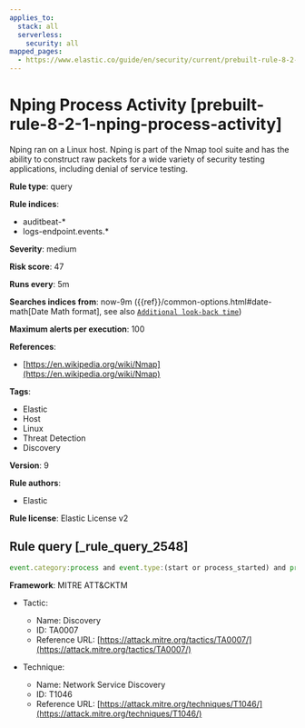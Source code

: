 ```yaml
---
applies_to:
  stack: all
  serverless:
    security: all
mapped_pages:
  - https://www.elastic.co/guide/en/security/current/prebuilt-rule-8-2-1-nping-process-activity.html
---
```


# Nping Process Activity [prebuilt-rule-8-2-1-nping-process-activity]

Nping ran on a Linux host. Nping is part of the Nmap tool suite and has the ability to construct raw packets for a wide variety of security testing applications, including denial of service testing.

**Rule type**: query

**Rule indices**:

* auditbeat-*
* logs-endpoint.events.*

**Severity**: medium

**Risk score**: 47

**Runs every**: 5m

**Searches indices from**: now-9m ({{ref}}/common-options.html#date-math[Date Math format], see also [`Additional look-back time`](docs-content://solutions/security/detect-and-alert/create-detection-rule.md#rule-schedule))

**Maximum alerts per execution**: 100

**References**:

* [https://en.wikipedia.org/wiki/Nmap](https://en.wikipedia.org/wiki/Nmap)

**Tags**:

* Elastic
* Host
* Linux
* Threat Detection
* Discovery

**Version**: 9

**Rule authors**:

* Elastic

**Rule license**: Elastic License v2

## Rule query [_rule_query_2548]

```js
event.category:process and event.type:(start or process_started) and process.name:nping
```

**Framework**: MITRE ATT&CKTM

* Tactic:

    * Name: Discovery
    * ID: TA0007
    * Reference URL: [https://attack.mitre.org/tactics/TA0007/](https://attack.mitre.org/tactics/TA0007/)

* Technique:

    * Name: Network Service Discovery
    * ID: T1046
    * Reference URL: [https://attack.mitre.org/techniques/T1046/](https://attack.mitre.org/techniques/T1046/)




